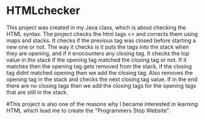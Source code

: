 # HTMLchecker
This project was created in my Java class, which is about checking the HTML syntax. The project checks the html tags <> and corrects them using maps and stacks. It checks if the previous tag was closed before starting a new one or not. The way it checks is it puts the tags into the stack when they are opening, and if it enocounters any closing tag. It checks the top value in the stack if the opening tag matched the closing tag or not. If it matches then the opening tag gets removed from the stack, if the closing tag didnt matched opening then we add the closing tag. Also removes the opening tag in the stack and checks the next closing tag value. 
If in the end there are no closing tags then we add the closing tags for the opening tags that are still in the stack.

#This project is also one of the reasons why I became interested in learning HTML which lead me to create the "Programmers Stop Website".

